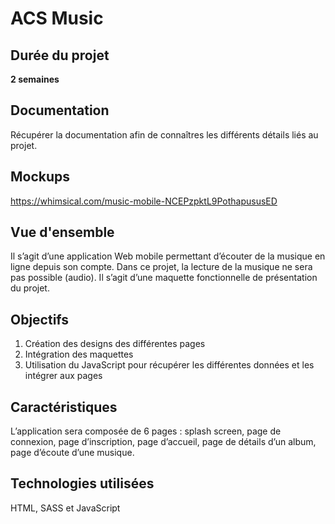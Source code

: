 # ACS Music

## Durée du projet
**2 semaines**

## Documentation
Récupérer la documentation afin de connaîtres les différents détails liés au projet.

## Mockups
https://whimsical.com/music-mobile-NCEPzpktL9PothapususED

## Vue d'ensemble
Il s’agit d’une application Web mobile permettant d’écouter de la musique en ligne depuis son compte.
Dans ce projet, la lecture de la musique ne sera pas possible (audio). Il s’agit d’une maquette fonctionnelle de présentation du projet.

## Objectifs
1. Création des designs des différentes pages
2. Intégration des maquettes
3. Utilisation du JavaScript pour récupérer les différentes données et les intégrer aux pages

## Caractéristiques
L’application sera composée de 6 pages : splash screen, page de connexion, page d’inscription, page d’accueil, page de détails d’un album, page d’écoute d’une musique.

## Technologies utilisées
HTML, SASS et JavaScript
